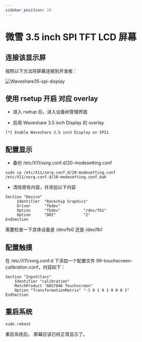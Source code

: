 ```yaml
---
sidebar_position: 10
---
```


# 微雪 3.5 inch SPI TFT LCD 屏幕

## 连接该显示屏

按照以下方法将屏幕连接到开发板：

![Waveshare35-spi-display](/img/accessories/waveshare35-spi-display.webp)

## 使用 rsetup 开启 对应 overlay

- 进入 rsetup 后，进入设备树管理界面
<!-- - 进入 rsetup 后，跟随[设备树设置](/radxa-os/rsetup/devicetree)进入设备树管理界面 -->

- 启用 Waveshare 3.5 inch Display 的 overlay

```
[*] Enable Waveshare 3.5 inch Display on SPI1
```

## 配置显示

- 备份 /etc/X11/xorg.conf.d/20-modesetting.conf

```
sudo cp /etc/X11/xorg.conf.d/20-modesetting.conf /etc/X11/xorg.conf.d/20-modesetting.conf.bak
```

- 清除原有内容，并添加以下内容

```
Section "Device"
     Identifier  "Rockchip Graphics"
     Driver      "fbdev"
     Option      "fbdev"          "/dev/fb1"
     Option      "DRI"            "2"
EndSection
```

需要检查一下具体设备是 /dev/fb0 还是 /dev/fb1

## 配置触摸

在 /etc/X11/xorg.conf.d 下添加一个配置文件 99-touchscreen-calibration.conf，内容如下：

```
Section "InputClass"
    Identifier "calibration"
    MatchProduct "ADS7846 Touchscreen"
    Option "TransformationMatrix" "-1 0 1 0 1 0 0 0 1"
EndSection
```

## 重启系统

```
sudo reboot
```

重启系统后， 屏幕应该已经正常显示了。
